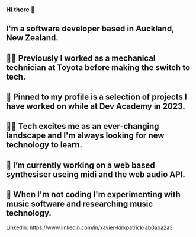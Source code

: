 ### Hi there 👋

## I'm a software developer based in Auckland, New Zealand. 
## 👨‍🔧 Previously I worked as a mechanical technician at Toyota before making the switch to tech.  
## 📌 Pinned to my profile is a selection of projects I have worked on while at Dev Academy in 2023. 
## 👨‍💻 Tech excites me as an ever-changing landscape and I'm always looking for new technology to learn.
## 🔭 I’m currently working on a web based synthesiser useing midi and the web audio API. 
## 🧬 When I'm not coding I'm experimenting with music software and researching music technology. 

Linkedin: https://www.linkedin.com/in/xavier-kirkpatrick-ab0aba2a3
<!--
**xavier-kirkpatrick/xavier-kirkpatrick** is a ✨ _special_ ✨ repository because its `README.md` (this file) appears on your GitHub profile.

Here are some ideas to get you started:

- 🔭 I’m currently working on ...
- 🌱 I’m currently learning ...
- 👯 I’m looking to collaborate on ...
- 🤔 I’m looking for help with ...
- 💬 Ask me about ...
- 📫 How to reach me: ...
- 😄 Pronouns: ...
- ⚡ Fun fact: ...
-->
